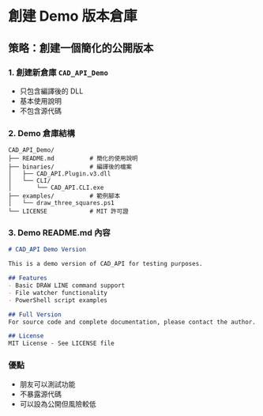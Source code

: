 # 創建 Demo 版本倉庫

## 策略：創建一個簡化的公開版本

### 1. 創建新倉庫 `CAD_API_Demo`
- 只包含編譯後的 DLL
- 基本使用說明
- 不包含源代碼

### 2. Demo 倉庫結構
```
CAD_API_Demo/
├── README.md          # 簡化的使用說明
├── binaries/          # 編譯後的檔案
│   ├── CAD_API.Plugin.v3.dll
│   └── CLI/
│       └── CAD_API.CLI.exe
├── examples/          # 範例腳本
│   └── draw_three_squares.ps1
└── LICENSE            # MIT 許可證
```

### 3. Demo README.md 內容
```markdown
# CAD_API Demo Version

This is a demo version of CAD_API for testing purposes.

## Features
- Basic DRAW LINE command support
- File watcher functionality
- PowerShell script examples

## Full Version
For source code and complete documentation, please contact the author.

## License
MIT License - See LICENSE file
```

### 優點
- 朋友可以測試功能
- 不暴露源代碼
- 可以設為公開但風險較低